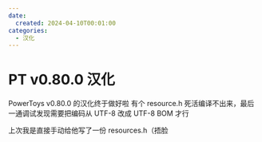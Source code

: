 ```yaml
---
date:
  created: 2024-04-10T00:01:00
categories:
  - 汉化
---
```


# PT v0.80.0 汉化

PowerToys v0.80.0 的汉化终于做好啦
有个 resource.h 死活编译不出来，最后一通调试发现需要把编码从 UTF-8 改成 UTF-8 BOM 才行

上次我是直接手动给他写了一份 resources.h（捂脸